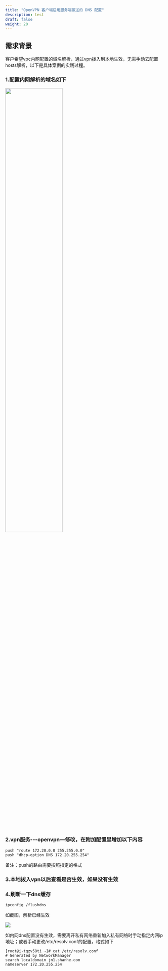 ```yaml
---
title: "OpenVPN 客户端启用服务端推送的 DNS 配置"
description: test
draft: false
weight: 20
---
```


## 需求背景

客户希望vpc内网配置的域名解析，通过vpn拨入到本地生效，无需手动去配置hosts解析，以下是具体案例的实践过程。

### 1.配置内网解析的域名如下

<img src="../homer/openvpn_dns_push_01.png" width="60%" height="60%">

### 2.vpn服务---openvpn—修改，在附加配置里增加以下内容

```
push "route 172.20.0.0 255.255.0.0"
push "dhcp-option DNS 172.20.255.254"
```

备注：push的路由需要按照指定的格式

### 3.本地拨入vpn以后查看是否生效，如果没有生效

### 4.刷新一下dns缓存

```
ipconfig /flushdns
```

如截图，解析已经生效

<img src="../homer/openvpn_dns_push_02.png">

如内网dns配置没有生效，需要离开私有网络重新加入私有网络时手动指定内网ip地址；或者手动更改/etc/resolv.conf的配置，格式如下

```
[root@i-tqzv58ti ~]# cat /etc/resolv.conf
# Generated by NetworkManager
search localdomain jn1.shanhe.com
nameserver 172.20.255.254
```